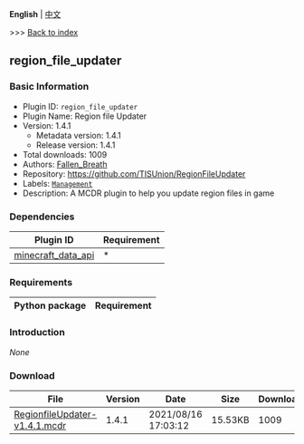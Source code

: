 **English** | [中文](readme-zh_cn.md)

\>\>\> [Back to index](/readme.md)

## region_file_updater

### Basic Information

- Plugin ID: `region_file_updater`
- Plugin Name: Region file Updater
- Version: 1.4.1
  - Metadata version: 1.4.1
  - Release version: 1.4.1
- Total downloads: 1009
- Authors: [Fallen_Breath](https://github.com/Fallen-Breath)
- Repository: https://github.com/TISUnion/RegionFileUpdater
- Labels: [`Management`](/labels/management/readme.md)
- Description: A MCDR plugin to help you update region files in game

### Dependencies

| Plugin ID | Requirement |
| --- | --- |
| [minecraft_data_api](/plugins/minecraft_data_api/readme.md) | * |

### Requirements

| Python package | Requirement |
| --- | --- |

### Introduction

*None*

### Download

| File | Version | Date | Size | Downloads | Operations |
| --- | --- | --- | --- | --- | --- |
| [RegionfileUpdater-v1.4.1.mcdr](https://github.com/TISUnion/RegionFileUpdater/releases/tag/v1.4.1) | 1.4.1 | 2021/08/16 17:03:12 | 15.53KB | 1009 | [Download](https://github.com/TISUnion/RegionFileUpdater/releases/download/v1.4.1/RegionfileUpdater-v1.4.1.mcdr) |

